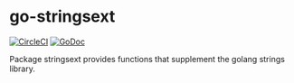 # go-stringsext

[![CircleCI](https://circleci.com/gh/weathersource/go-stringsext.svg?style=shield)](https://circleci.com/gh/weathersource/go-stringsext)
[![GoDoc](https://img.shields.io/badge/godoc-ref-blue.svg)](https://godoc.org/github.com/weathersource/go-stringsext)

Package stringsext provides functions that supplement the golang strings library.
